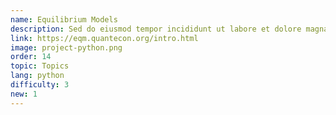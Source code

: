 ```yaml
---
name: Equilibrium Models
description: Sed do eiusmod tempor incididunt ut labore et dolore magna aliqua. Ut enim ad minim veniam, quis nostrud exercitation ullamco laboris nisi ut aliquip ex ea commodo consequat.
link: https://eqm.quantecon.org/intro.html
image: project-python.png
order: 14
topic: Topics
lang: python
difficulty: 3
new: 1
---
```


